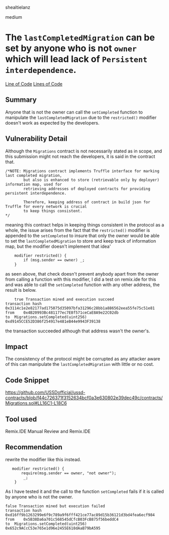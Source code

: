 shealtielanz

medium

# The `lastCompletedMigration` can be set by anyone who is not `owner` which will lead lack of `Persistent interdependence`.

[Line of Code](https://github.com/USSDofficial/ussd-contracts/blob/f44c726371f3152634bcf0a3e630802e39dec49c/contracts/Migrations.sol#L17)
[Lines of Code](https://github.com/USSDofficial/ussd-contracts/blob/f44c726371f3152634bcf0a3e630802e39dec49c/contracts/Migrations.sol#LL16C1-L18C6)
## Summary
Anyone that is not the owner can call the `setCompleted` function to manipulate the  `lastCompletedMigration`  due to the `restricted()` modifier doesn't work as expected by the developers.
## Vulnerability Detail
Although the `Migrations` contract is not necessarily stated as in scope, and this submission might not reach the developers, it is said in the contract that.
```solidity
/*NOTE: Migrations contract implements Truffle interface for marking last completed migration,
        but also is enhanced to store (retrievable only by deployer) information map, used for
        retrieving addresses of deployed contracts for providing persistent interdependence.

        Therefore, keeping address of contract in build json for Truffle for every network is crucial
        to keep things consistent.
*/
```
meaning this contract helps in keeping things consistent in the protocol as a whole, 
the issue arises from the fact that the `restricted()` modifier is appended to the `setCompleted` to insure that only the owner would be able to set the `lastCompletedMigration` to store and keep track of information map, but the modifier doesn't implement that idea'
```solidity
    modifier restricted() {
        if (msg.sender == owner) _;
    }
```
as seen above, that check doesn't prevent anybody apart from the owner from calling a function with this modifier, I did a test on remix.ide for this and was able to call the `setCompleted` function with any other address, the result is below.
```remix
	true Transaction mined and execution succeed
transaction hash	0x3114c1e2e82177ad175075d35097bfa31296c28bb1a886562eea55fe75c51e81
from	0x4B20993Bc481177ec7E8f571ceCaE8A9e22C02db
to	Migrations.setCompleted(uint256) 0xd9145CCE52D386f254917e481eB44e9943F39138
```
the transaction succeeded although that address wasn't the owner's.
## Impact
The consistency of the protocol might be corrupted as any attacker aware of this can manipulate the `lastCompletedMigration` with little or no cost.
## Code Snippet
https://github.com/USSDofficial/ussd-contracts/blob/f44c726371f3152634bcf0a3e630802e39dec49c/contracts/Migrations.sol#LL16C1-L18C6
## Tool used
 Remix.IDE
Manual Review and  Remix.IDE

## Recommendation
rewrite the modifier like this instead.
```solidity
   modifier restricted() {
       require(msg.sender == owner, "not owner");
        _;
    }
```
As I have tested it and the call to the function `setCompleted` fails if it is called by anyone who is not the owner.
```remix
false Transaction mined but execution failed
transaction hash	0xd16ff9b1263299e6f9c789a9f6fff421ce77ac89d15b36121d3bd4fea6ecf984
from	0x5B38Da6a701c568545dCfcB03FcB875f56beddC4
to	Migrations.setCompleted(uint256) 0x652c9ACcC53e765e1d96e2455E618dAaB79bA595
```